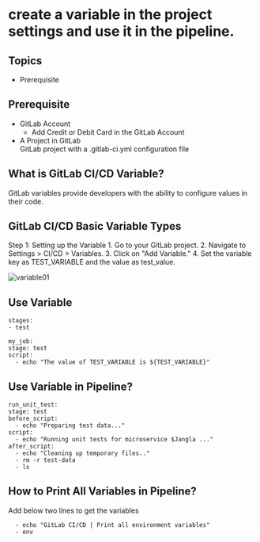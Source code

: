 # create a variable in the project settings and use it in the pipeline.

## Topics  
- Prerequisite
## Prerequisite   
- GitLab Account
  - Add Credit or Debit Card in the GitLab Account
- A Project in GitLab  
    GitLab project with a .gitlab-ci.yml configuration file 

## What is GitLab CI/CD Variable?
GitLab variables provide developers with the ability to configure values in their code.    

## GitLab CI/CD Basic Variable Types 
Step 1: Setting up the Variable
	1.	Go to your GitLab project.
	2.	Navigate to Settings > CI/CD > Variables.
	3.	Click on "Add Variable."
	4.	Set the variable key as TEST_VARIABLE and the value as test_value.


![variable01](https://github.com/asiandevs/gitlab_cicd/assets/37457408/67bdc0af-6de5-4e8e-9ae3-d74944a346e5)


## Use Variable
  ```
stages:
  - test

my_job:
  stage: test
  script:
    - echo "The value of TEST_VARIABLE is ${TEST_VARIABLE}"
  ```

## Use Variable in Pipeline?
   
  ```
run_unit_test:
  stage: test
  before_script:
    - echo "Preparing test data..."
  script:
    - echo "Running unit tests for microservice $Jangla ..."
  after_script:
    - echo "Cleaning up temporary files.."
    - rm -r test-data
    - ls
  ```
   
## How to Print All Variables in Pipeline?
Add below two lines to get the variables
  ```
    - echo "GitLab CI/CD | Print all environment variables"
    - env
  ```

